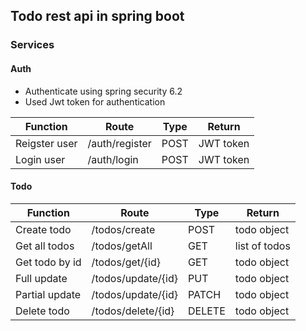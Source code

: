 ## Todo rest api in spring boot

### Services

#### Auth

-   Authenticate using spring security 6.2
-   Used Jwt token for authentication

| Function      | Route          | Type | Return    |
| ------------- | -------------- | ---- | --------- |
| Reigster user | /auth/register | POST | JWT token |
| Login user    | /auth/login    | POST | JWT token |

#### Todo

| Function       | Route              | Type   | Return        |
| -------------- | ------------------ | ------ | ------------- |
| Create todo    | /todos/create      | POST   | todo object   |
| Get all todos  | /todos/getAll      | GET    | list of todos |
| Get todo by id | /todos/get/{id}    | GET    | todo object   |
| Full update    | /todos/update/{id} | PUT    | todo object   |
| Partial update | /todos/update/{id} | PATCH  | todo object   |
| Delete todo    | /todos/delete/{id} | DELETE | todo object   |
